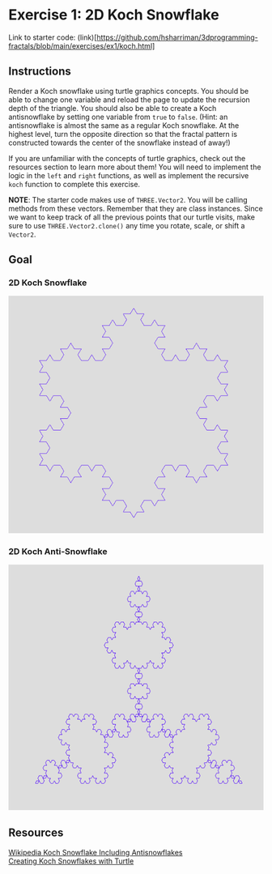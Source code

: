 # Exercise 1: 2D Koch Snowflake

Link to starter code: (link)[https://github.com/hsharriman/3dprogramming-fractals/blob/main/exercises/ex1/koch.html]

## Instructions

Render a Koch snowflake using turtle graphics concepts. You should be able to
change one variable and reload the page to update the recursion depth of the
triangle. You should also be able to create a Koch antisnowflake by setting one
variable from `true` to `false`. (Hint: an antisnowflake is almost the same as a
regular Koch snowflake. At the highest level, turn the opposite direction so
that the fractal pattern is constructed towards the center of the snowflake
instead of away!)

If you are unfamiliar with the concepts of turtle graphics, check out the
resources section to learn more about them! You will need to implement the logic
in the `left` and `right` functions, as well as implement the recursive `koch`
function to complete this exercise.

**NOTE**: The starter code makes use of `THREE.Vector2`. You will be calling
methods from these vectors. Remember that they are class instances. Since we
want to keep track of all the previous points that our turtle visits, make sure
to use `THREE.Vector2.clone()` any time you rotate, scale, or shift a `Vector2`.

## Goal

### 2D Koch Snowflake

![2D Koch Snowflake](img/koch.png)

### 2D Koch Anti-Snowflake

![2D AntiSnowflake](img/antikoch.png)

## Resources

[Wikipedia Koch Snowflake Including Antisnowflakes](https://en.wikipedia.org/wiki/Koch_snowflake)  
[Creating Koch Snowflakes with Turtle](https://benedictxneo.medium.com/koch-snowflake-using-python-turtle-5b9ff5f42572)
